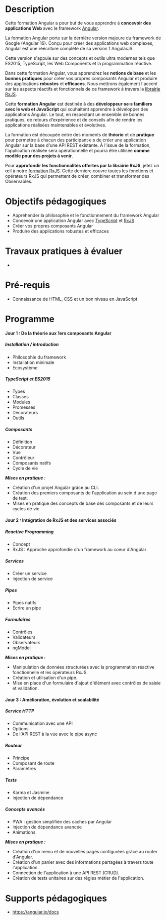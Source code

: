 # Description

Cette formation Angular a pour but de vous apprendre à **concevoir des applications Web** avec le framework [Angular](https://angular.io/).

La formation Angular porte sur la dernière version majeure du framework de Google (Angular 16). Conçu pour créer des applications web complexes, Angular est une réécriture complète de sa version 1 AngularJS.

Cette version s'appuie sur des concepts et outils ultra modernes tels que ES2015, TypeScript, les Web Components et la programmation réactive.

Dans cette formation Angular, vous apprendrez les **notions de base** et les **bonnes pratiques** pour créer vos propres composants Angular et produire des applications **robustes** et **efficaces**. Nous mettrons également l'accent sur les aspects réactifs et fonctionnels de ce framework à travers la [librairie RxJS](https://angular.io/guide/rx-library).

Cette **formation Angular** est destinée à des **développeur·se·s familiers avec le web et JavaScript** qui souhaitent apprendre à développer des applications Angular. Le tout, en respectant un ensemble de bonnes pratiques, de retours d'expérience et de conseils afin de rendre les applications réalisées maintenables et évolutives.

La formation est découpée entre des moments de **théorie** et de **pratique** pour permettre à chacun des participant·e·s de créer une application Angular sur la base d'une API REST existante. À l'issue de la formation, l'application réalisée sera opérationnelle et pourra être utilisée **comme modèle pour des projets à venir**.

Pour **approfondir les fonctionnalités offertes par la librairie RxJS**, jetez un œil à notre [formation RxJS](https://www.humancoders.com/formations/rxjs). Cette dernière couvre toutes les fonctions et opérateurs RxJS qui permettent de créer, combiner et transformer des Observables.

# Objectifs pédagogiques

* Appréhender la philosophie et le fonctionnement du framework Angular
* Concevoir une application Angular avec [TypeScript](https://www.typescriptlang.org/) et [RxJS](https://angular.io/guide/rx-library)
* Créer vos propres composants Angular
* Produire des applications robustes et efficaces

# Travaux pratiques à évaluer

-

# Pré-requis

* Connaissance de HTML, CSS et un bon niveau en JavaScript

# Programme

#### Jour 1 : De la théorie aux 1ers composants Angular

##### Installation / introduction

- Philosophie du framework
- Installation minimale
- Ecosystème

##### TypeScript et ES2015

- Types
- Classes
- Modules
- Promesses
- Décorateurs
- Outils

##### Composants

- Définition
- Décorateur
- Vue
- Contrôleur
- Composants natifs
- Cycle de vie

***Mises en pratique :***
- Création d'un projet Angular grâce au CLI.
- Création des premiers composants de l'application au sein d'une page de test.
- Mises en pratique des concepts de base des composants et de leurs cycles de vie.

#### Jour 2 : Intégration de RxJS et des services associés

##### Reactive Programming

- Concept
- RxJS : Approche approfondie d'un framework au coeur d'Angular

##### Services

- Créer un service
- Injection de service

##### Pipes

- Pipes natifs
- Écrire un pipe

##### Formulaires

- Contrôles
- Validateurs
- Observateurs
- ngModel

***Mises en pratique :***
- Manipulation de données structurées avec la programmation réactive fonctionnelle et les opérateurs RxJS.
- Création et utilisation d'un pipe.
- Mise en place d'un formulaire d'ajout d'élément avec contrôles de saisie et validation.

#### Jour 3 : Amélioration, évolution et scalabilité

##### Service HTTP

- Communication avec une API
- Options
- De l'API REST à la vue avec le pipe async

##### Routeur

- Principe
- Composant de route
- Paramètres

##### Tests

- Karma et Jasmine
- Injection de dépendance

##### Concepts avancés

- PWA : gestion simplifiée des caches par Angular
- Injection de dépendance avancée
- Animations

***Mises en pratique :***
- Création d'un menu et de nouvelles pages configurées grâce au router d'Angular.
- Création d'un panier avec des informations partagées à travers toute l'application.
- Connection de l'application à une API REST (CRUD).
- Création de tests unitaires sur des règles métier de l'application.

# Supports pédagogiques

- https://angular.io/docs